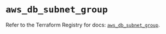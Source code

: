 # `aws_db_subnet_group`

Refer to the Terraform Registry for docs: [`aws_db_subnet_group`](https://registry.terraform.io/providers/hashicorp/aws/6.13.0/docs/resources/db_subnet_group).
